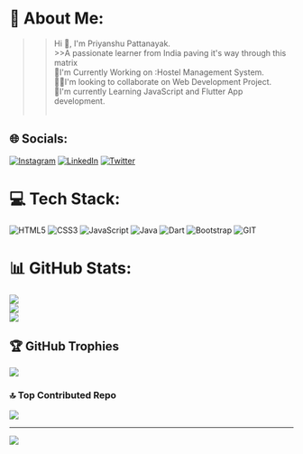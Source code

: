 # 💫 About Me:
>>Hi 👋, I'm Priyanshu Pattanayak.<br>>>A passionate learner from India paving it's way through this matrix<br> 🔭I'm Currently Working on :Hostel Management System.<br> 👯‍♂️I'm looking to collaborate on Web Development Project.<br>🌱I'm currently Learning JavaScript and Flutter App development.<br><br>


## 🌐 Socials:
[![Instagram](https://img.shields.io/badge/Instagram-%23E4405F.svg?logo=Instagram&logoColor=white)](https://instagram.com/@why_piku) [![LinkedIn](https://img.shields.io/badge/LinkedIn-%230077B5.svg?logo=linkedin&logoColor=white)](https://linkedin.com/in/https://www.linkedin.com/in/priyanshu-pattanayak-9348a027a) [![Twitter](https://img.shields.io/badge/Twitter-%231DA1F2.svg?logo=Twitter&logoColor=white)](https://twitter.com/@PattanayakBabu2020) 

# 💻 Tech Stack:
![HTML5](https://img.shields.io/badge/html5-%23E34F26.svg?style=for-the-badge&logo=html5&logoColor=white) ![CSS3](https://img.shields.io/badge/css3-%231572B6.svg?style=for-the-badge&logo=css3&logoColor=white) ![JavaScript](https://img.shields.io/badge/javascript-%23323330.svg?style=for-the-badge&logo=javascript&logoColor=%23F7DF1E) ![Java](https://img.shields.io/badge/java-%23ED8B00.svg?style=for-the-badge&logo=openjdk&logoColor=white) ![Dart](https://img.shields.io/badge/dart-%230175C2.svg?style=for-the-badge&logo=dart&logoColor=white) ![Bootstrap](https://img.shields.io/badge/bootstrap-%238511FA.svg?style=for-the-badge&logo=bootstrap&logoColor=white) ![GIT](https://img.shields.io/badge/Git-fc6d26?style=for-the-badge&logo=git&logoColor=white)
# 📊 GitHub Stats:
![](https://github-readme-stats.vercel.app/api?username=Mavricx&theme=dark&hide_border=false&include_all_commits=false&count_private=true)<br/>
![](https://github-readme-streak-stats.herokuapp.com/?user=Mavricx&theme=dark&hide_border=false)<br/>
![](https://github-readme-stats.vercel.app/api/top-langs/?username=Mavricx&theme=dark&hide_border=false&include_all_commits=false&count_private=true&layout=compact)

## 🏆 GitHub Trophies
![](https://github-profile-trophy.vercel.app/?username=Mavricx&theme=radical&no-frame=false&no-bg=true&margin-w=4)



### 🔝 Top Contributed Repo
![](https://github-contributor-stats.vercel.app/api?username=Mavricx&limit=5&theme=dark&combine_all_yearly_contributions=true)

---
[![](https://visitcount.itsvg.in/api?id=Mavricx&icon=0&color=0)](https://visitcount.itsvg.in)

<!-- Proudly created with GPRM ( https://gprm.itsvg.in ) -->
